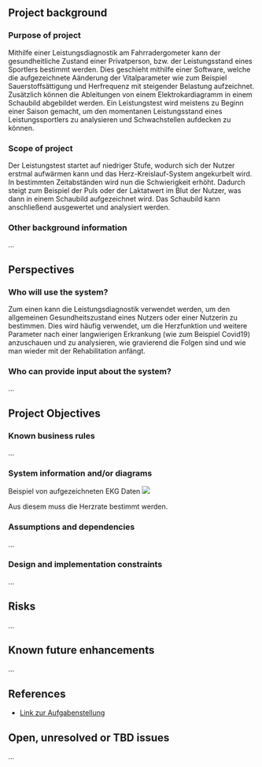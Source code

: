 ## Project background

### Purpose of project

Mithilfe einer Leistungsdiagnostik am Fahrradergometer kann der gesundheitliche Zustand einer Privatperson, bzw. der Leistungsstand eines Sportlers bestimmt werden. Dies geschieht mithilfe einer Software, welche die aufgezeichnete Aänderung der Vitalparameter wie zum Beispiel Sauerstoffsättigung und Herfrequenz mit steigender Belastung aufzeichnet. Zusätzlich können die Ableitungen von einem Elektrokardiagramm in einem Schaubild abgebildet werden. 
Ein Leistungstest wird meistens zu Beginn einer Saison gemacht, um den momentanen Leistungsstand eines Leistungssportlers zu analysieren und Schwachstellen aufdecken zu können.

### Scope of project

Der Leistungstest startet auf niedriger Stufe, wodurch sich der Nutzer erstmal aufwärmen kann und das Herz-Kreislauf-System angekurbelt wird. In bestimmten Zeitabständen wird nun die Schwierigkeit erhöht. Dadurch steigt zum Beispiel der Puls oder der Laktatwert im Blut der Nutzer, was dann in einem Schaubild aufgezeichnet wird. Das Schaubild kann anschließend ausgewertet und analysiert werden.

### Other background information

...

## Perspectives
### Who will use the system?

Zum einen kann die Leistungsdiagnostik verwendet werden, um den allgemeinen Gesundheitszustand eines Nutzers oder einer Nutzerin zu bestimmen. Dies wird häufig verwendet, um die Herzfunktion und weitere Parameter nach einer langwierigen Erkrankung (wie zum Beispiel Covid19) anzuschauen und zu analysieren, wie gravierend die Folgen sind und wie man wieder mit der Rehabilitation anfängt.

### Who can provide input about the system?

...


## Project Objectives
### Known business rules

...

### System information and/or diagrams

Beispiel von aufgezeichneten EKG Daten
![](ekg_example.png)

Aus diesem muss die Herzrate bestimmt werden.

### Assumptions and dependencies

...

### Design and implementation constraints

...

## Risks

...

## Known future enhancements

...

## References

- [Link zur Aufgabenstellung](tbd)

## Open, unresolved or TBD issues

...
